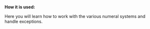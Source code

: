 **How it is used:**

Here you will learn how to work with the various numeral systems and handle exceptions.
